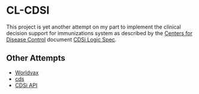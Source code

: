 CL-CDSI
===

This project is yet another attempt on my part to implement the clinical decision support
for immunizations system as described by the [Centers for Disease Control](https://cdc.gov) document 
[CDSi Logic Spec](https://www.cdc.gov/vaccines/programs/iis/interop-proj/downloads/logic-spec-acip-rec-4.3.pdf).

Other Attempts
---

* [Worldvax](https://github.com/worldvax)
* [cds](https://github.com/dennisdunn/cdsi)
* [CDSi API](https://github.com/dennisdunn/cdsi-api)


